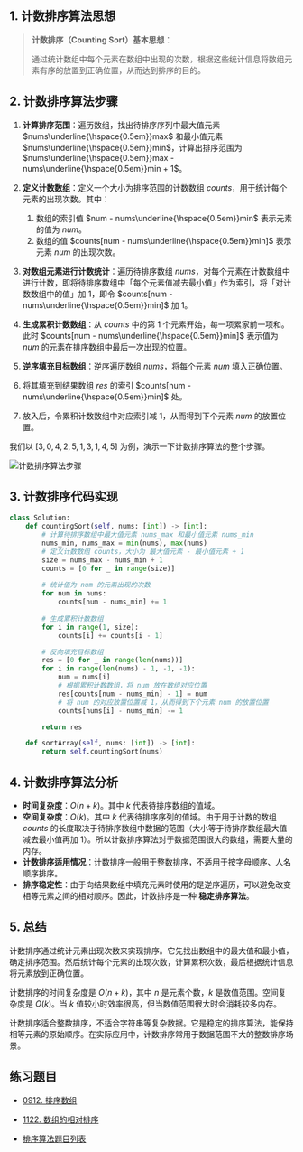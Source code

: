 ## 1. 计数排序算法思想

> **计数排序（Counting Sort）基本思想**：
>
> 通过统计数组中每个元素在数组中出现的次数，根据这些统计信息将数组元素有序的放置到正确位置，从而达到排序的目的。

## 2. 计数排序算法步骤

1. **计算排序范围**：遍历数组，找出待排序序列中最大值元素 $nums\underline{\hspace{0.5em}}max$ 和最小值元素 $nums\underline{\hspace{0.5em}}min$，计算出排序范围为 $nums\underline{\hspace{0.5em}}max - nums\underline{\hspace{0.5em}}min + 1$。
2. **定义计数数组**：定义一个大小为排序范围的计数数组 $counts$，用于统计每个元素的出现次数。其中：
   1. 数组的索引值 $num - nums\underline{\hspace{0.5em}}min$ 表示元素的值为 $num$。
   2. 数组的值 $counts[num - nums\underline{\hspace{0.5em}}min]$ 表示元素 $num$ 的出现次数。

3. **对数组元素进行计数统计**：遍历待排序数组 $nums$，对每个元素在计数数组中进行计数，即将待排序数组中「每个元素值减去最小值」作为索引，将「对计数数组中的值」加 $1$，即令 $counts[num - nums\underline{\hspace{0.5em}}min]$ 加 $1$。
4. **生成累积计数数组**：从 $counts$ 中的第 $1$ 个元素开始，每一项累家前一项和。此时 $counts[num - nums\underline{\hspace{0.5em}}min]$ 表示值为 $num$ 的元素在排序数组中最后一次出现的位置。
5. **逆序填充目标数组**：逆序遍历数组 $nums$，将每个元素 $num$ 填入正确位置。
  1. 将其填充到结果数组 $res$ 的索引 $counts[num - nums\underline{\hspace{0.5em}}min]$ 处。
  2. 放入后，令累积计数数组中对应索引减 $1$，从而得到下个元素 $num$ 的放置位置。

我们以 $[3, 0, 4, 2, 5, 1, 3, 1, 4, 5]$ 为例，演示一下计数排序算法的整个步骤。

![计数排序算法步骤](https://qcdn.itcharge.cn/images/20230822135634.png)

## 3. 计数排序代码实现

```python
class Solution:
    def countingSort(self, nums: [int]) -> [int]:
        # 计算待排序数组中最大值元素 nums_max 和最小值元素 nums_min
        nums_min, nums_max = min(nums), max(nums)
        # 定义计数数组 counts，大小为 最大值元素 - 最小值元素 + 1
        size = nums_max - nums_min + 1
        counts = [0 for _ in range(size)]
        
        # 统计值为 num 的元素出现的次数
        for num in nums:
            counts[num - nums_min] += 1
        
        # 生成累积计数数组
        for i in range(1, size):
            counts[i] += counts[i - 1]

        # 反向填充目标数组
        res = [0 for _ in range(len(nums))]
        for i in range(len(nums) - 1, -1, -1):
            num = nums[i]
            # 根据累积计数数组，将 num 放在数组对应位置
            res[counts[num - nums_min] - 1] = num
            # 将 num 的对应放置位置减 1，从而得到下个元素 num 的放置位置
            counts[nums[i] - nums_min] -= 1

        return res

    def sortArray(self, nums: [int]) -> [int]:
        return self.countingSort(nums)
```

## 4. 计数排序算法分析

- **时间复杂度**：$O(n + k)$。其中 $k$ 代表待排序数组的值域。
- **空间复杂度**：$O(k)$。其中 $k$ 代表待排序序列的值域。由于用于计数的数组 $counts$ 的长度取决于待排序数组中数据的范围（大小等于待排序数组最大值减去最小值再加 $1$）。所以计数排序算法对于数据范围很大的数组，需要大量的内存。
- **计数排序适用情况**：计数排序一般用于整数排序，不适用于按字母顺序、人名顺序排序。
- **排序稳定性**：由于向结果数组中填充元素时使用的是逆序遍历，可以避免改变相等元素之间的相对顺序。因此，计数排序是一种 **稳定排序算法**。

## 5. 总结

计数排序通过统计元素出现次数来实现排序。它先找出数组中的最大值和最小值，确定排序范围。然后统计每个元素的出现次数，计算累积次数，最后根据统计信息将元素放到正确位置。

计数排序的时间复杂度是 $O(n + k)$，其中 $n$ 是元素个数，$k$ 是数值范围。空间复杂度是 $O(k)$。当 $k$ 值较小时效率很高，但当数值范围很大时会消耗较多内存。

计数排序适合整数排序，不适合字符串等复杂数据。它是稳定的排序算法，能保持相等元素的原始顺序。在实际应用中，计数排序常用于数据范围不大的整数排序场景。

## 练习题目

- [0912. 排序数组](https://github.com/ITCharge/AlgoNote/tree/main/docs/solutions/0900-0999/sort-an-array.md)
- [1122. 数组的相对排序](https://github.com/ITCharge/AlgoNote/tree/main/docs/solutions/1100-1199/relative-sort-array.md)

- [排序算法题目列表](https://github.com/ITCharge/AlgoNote/tree/main/docs/00_preface/00_06_categories_list.md#%E6%8E%92%E5%BA%8F%E7%AE%97%E6%B3%95%E9%A2%98%E7%9B%AE)